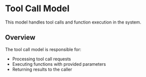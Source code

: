 # Tool Call Model

This model handles tool calls and function execution in the system.

## Overview

The tool call model is responsible for:
- Processing tool call requests
- Executing functions with provided parameters
- Returning results to the caller